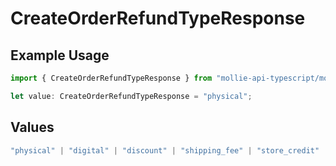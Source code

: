 # CreateOrderRefundTypeResponse

## Example Usage

```typescript
import { CreateOrderRefundTypeResponse } from "mollie-api-typescript/models/operations";

let value: CreateOrderRefundTypeResponse = "physical";
```

## Values

```typescript
"physical" | "digital" | "discount" | "shipping_fee" | "store_credit" | "gift_card" | "surcharge"
```